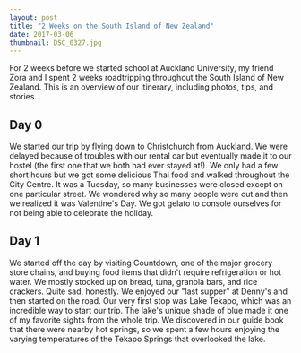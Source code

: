 ```yaml
---
layout: post
title: "2 Weeks on the South Island of New Zealand"
date: 2017-03-06
thumbnail: DSC_0327.jpg
---
```


For 2 weeks before we started school at Auckland University, my friend Zora and I spent 2 weeks roadtripping throughout the South Island of New Zealand. This is an overview of our itinerary, including photos, tips, and stories.

Day 0
---
We started our trip by flying down to Christchurch from Auckland. We were delayed because of troubles with our rental car but eventually made it to our hostel (the first one that we both had ever stayed at!). We only had a few short hours but we got some delicious Thai food and walked throughout the City Centre. It was a Tuesday, so many businesses were closed except on one particular street. We wondered why so many people were out and then we realized it was Valentine's Day. We got gelato to console ourselves for not being able to celebrate the holiday. 

Day 1
---
We started off the day by visiting Countdown, one of the major grocery store chains, and buying food items that didn't require refrigeration or hot water. We mostly stocked up on bread, tuna, granola bars, and rice crackers. Quite sad, honestly. We enjoyed our "last supper" at Denny's and then started on the road. Our very first stop was Lake Tekapo, which was an incredible way to start our trip. The lake's unique shade of blue made it one of my favorite sights from the whole trip. We discovered in our guide book that there were nearby hot springs, so we spent a few hours enjoying the varying temperatures of the Tekapo Springs that overlooked the lake.